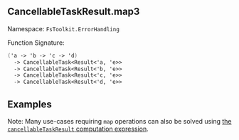 ## CancellableTaskResult.map3

Namespace: `FsToolkit.ErrorHandling`

Function Signature:

```fsharp
('a -> 'b -> 'c -> 'd)
  -> CancellableTask<Result<'a, 'e>>
  -> CancellableTask<Result<'b, 'e>>
  -> CancellableTask<Result<'c, 'e>>
  -> CancellableTask<Result<'d, 'e>>
```

## Examples

Note: Many use-cases requiring `map` operations can also be solved using [the `cancellableTaskResult` computation expression](../cancellableTaskResult/ce.md).
